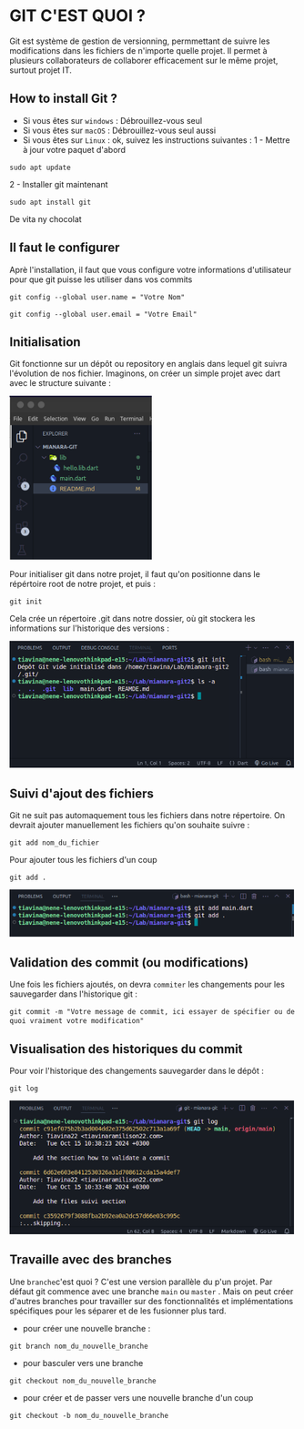 # GIT C'EST QUOI ?
Git est système de gestion de versionning, permmettant de suivre les modifications dans les fichiers de n'importe quelle projet. Il permet à plusieurs collaborateurs de collaborer efficacement sur le même projet, surtout projet IT.

## How to install Git ?
- Si vous êtes sur `windows` : Débrouillez-vous seul
- Si vous êtes sur `macOS` : Débrouillez-vous seul aussi
- Si vous êtes sur `Linux` : ok, suivez les instructions suivantes :
1 - Mettre à jour votre paquet d'abord
```shell
sudo apt update
```
2 - Installer git maintenant
```shell
sudo apt install git
```
De vita ny chocolat

## Il faut le configurer 
Aprè l'installation, il faut que vous configure votre informations d'utilisateur pour que git puisse les utiliser dans vos commits
```shell
git config --global user.name = "Votre Nom"
```
```shell
git config --global user.email = "Votre Email"
```

## Initialisation
Git fonctionne sur un dépôt ou repository en anglais dans lequel git suivra l'évolution de nos fichier.
Imaginons, on créer un simple projet avec dart avec le structure suivante :

<img src="src/structure.png" alt="Texte alternatif" width="250">

Pour initialiser git dans notre projet, il faut qu'on positionne dans le répértoire root de notre projet, et puis :
```shell
git init
```
Cela crée un répertoire .git dans notre dossier, où git stockera les informations sur l'historique des versions :

<img src="src/init.png" alt="Texte alternatif" width="500">

## Suivi d'ajout des fichiers
Git ne suit pas automaquement tous les fichiers dans notre répertoire. On devrait ajouter manuellement les fichiers qu'on souhaite suivre :
```shell
git add nom_du_fichier
```
Pour ajouter tous les fichiers d'un coup
```shell
git add .
```

<img src="src/ajout.png" alt="Texte alternatif" width="500">

## Validation des commit (ou modifications)
Une fois les fichiers ajoutés, on devra `commiter` les changements pour les sauvegarder dans l'historique git :
```shell
git commit -m "Votre message de commit, ici essayer de spécifier ou de quoi vraiment votre modification"
```

## Visualisation des historiques du commit
Pour voir l'historique des changements sauvegarder dans le dépôt :
```shell
git log
```

<img src="src/log.png" alt="Texte alternatif" width="500">

## Travaille avec des branches
Une `branche`c'est quoi ? C'est une version parallèle du p'un projet. Par défaut git commence avec une branche `main` ou `master` . Mais on peut créer d'autres branches pour travailler sur des fonctionnalités et implémentations spécifiques pour les séparer et de les fusionner plus tard.
- pour créer une nouvelle branche :
```shell
git branch nom_du_nouvelle_branche
```
- pour basculer vers une branche
```shell
git checkout nom_du_nouvelle_branche
```
- pour créer et de passer vers une nouvelle branche d'un coup
```shell
git checkout -b nom_du_nouvelle_branche
```